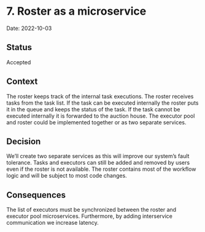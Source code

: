# 7. Roster as a microservice

Date: 2022-10-03

## Status

Accepted

## Context
The roster keeps track of the internal task executions. The roster receives tasks from the task list. If the task can be executed internally the roster puts it in the queue and keeps the status of the task. If the task cannot be executed internally it is forwarded to the auction house. The executor pool and roster could be implemented together or as two separate services.

## Decision

We’ll create two separate services as this will improve our system’s fault tolerance. 
Tasks and executors can still be added and removed by users even if the roster is not available.
The roster contains most of the workflow logic and will be subject to most code changes.

## Consequences

The list of executors must be synchronized between the roster and executor pool microservices. Furthermore, by adding interservice communication we increase latency.

